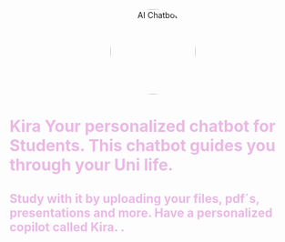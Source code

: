 <p align="center">
  <img src="https://i.ibb.co/CV07hkZ/3d-augmented-graphical-elements-pertaining-female-ai-chatbot-553012-30696.png" width="150" height="150" style="border-radius: 50%;" alt="AI Chatbot">
</p>

<h1 style="color: #EAB8E4;">Kira Your personalized chatbot for Students. This chatbot guides you through your Uni life.</h1> 

<h2 style="color: #EAB8E4;">Study with it by uploading your files, pdf´s, presentations and more. Have a personalized copilot called Kira. 
.</h2>

